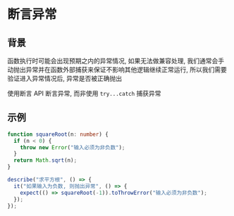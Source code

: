 # 断言异常

## 背景

函数执行时可能会出现预期之内的异常情况, 如果无法做兼容处理, 我们通常会手动抛出异常并在函数外部捕获来保证不影响其他逻辑继续正常运行, 所以我们需要验证进入异常情况后, 异常是否被正确抛出

使用断言 API 断言异常, 而非使用 `try...catch` 捕获异常

## 示例

```ts
function squareRoot(n: number) {
  if (n < 0) {
    throw new Error("输入必须为非负数");
  }
  return Math.sqrt(n);
}

describe("求平方根", () => {
  it("如果输入为负数, 则抛出异常", () => {
    expect(() => squareRoot(-1)).toThrowError("输入必须为非负数");
  });
});
```